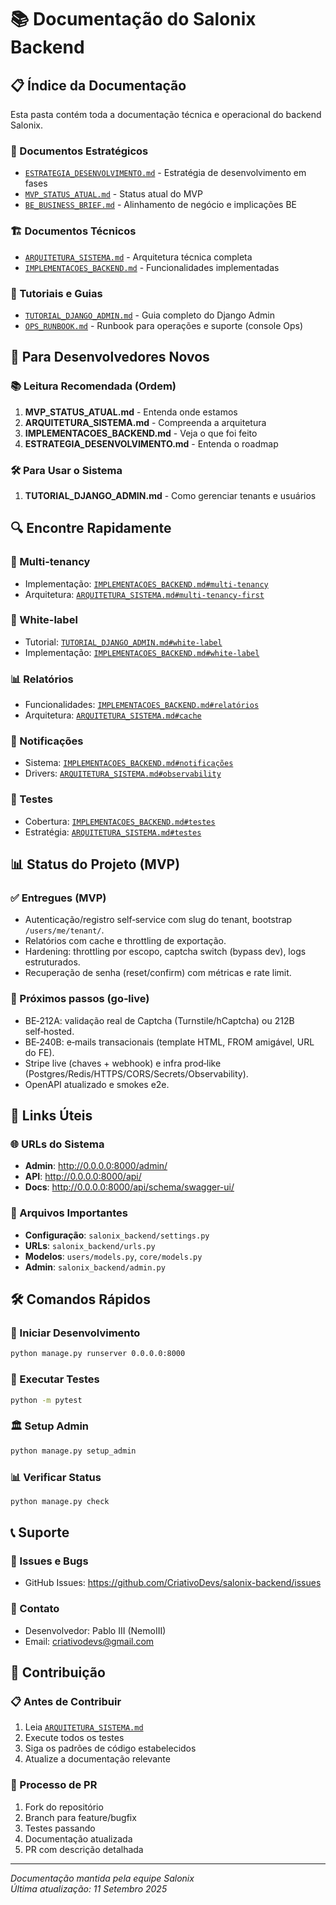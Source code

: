 # 📚 Documentação do Salonix Backend

## 📋 **Índice da Documentação**

Esta pasta contém toda a documentação técnica e operacional do backend Salonix.

### **🎯 Documentos Estratégicos**
- [`ESTRATEGIA_DESENVOLVIMENTO.md`](./ESTRATEGIA_DESENVOLVIMENTO.md) - Estratégia de desenvolvimento em fases
- [`MVP_STATUS_ATUAL.md`](./MVP_STATUS_ATUAL.md) - Status atual do MVP
- [`BE_BUSINESS_BRIEF.md`](./BE_BUSINESS_BRIEF.md) - Alinhamento de negócio e implicações BE

### **🏗️ Documentos Técnicos**
- [`ARQUITETURA_SISTEMA.md`](./ARQUITETURA_SISTEMA.md) - Arquitetura técnica completa
- [`IMPLEMENTACOES_BACKEND.md`](./IMPLEMENTACOES_BACKEND.md) - Funcionalidades implementadas

### **📖 Tutoriais e Guias**
- [`TUTORIAL_DJANGO_ADMIN.md`](./TUTORIAL_DJANGO_ADMIN.md) - Guia completo do Django Admin
- [`OPS_RUNBOOK.md`](./OPS_RUNBOOK.md) - Runbook para operações e suporte (console Ops)

## 🎯 **Para Desenvolvedores Novos**

### **📚 Leitura Recomendada (Ordem)**
1. **MVP_STATUS_ATUAL.md** - Entenda onde estamos
2. **ARQUITETURA_SISTEMA.md** - Compreenda a arquitetura
3. **IMPLEMENTACOES_BACKEND.md** - Veja o que foi feito
4. **ESTRATEGIA_DESENVOLVIMENTO.md** - Entenda o roadmap

### **🛠️ Para Usar o Sistema**
1. **TUTORIAL_DJANGO_ADMIN.md** - Como gerenciar tenants e usuários

## 🔍 **Encontre Rapidamente**

### **🏢 Multi-tenancy**
- Implementação: [`IMPLEMENTACOES_BACKEND.md#multi-tenancy`](./IMPLEMENTACOES_BACKEND.md#1-infraestrutura-base)
- Arquitetura: [`ARQUITETURA_SISTEMA.md#multi-tenancy-first`](./ARQUITETURA_SISTEMA.md#multi-tenancy-first)

### **🎨 White-label**
- Tutorial: [`TUTORIAL_DJANGO_ADMIN.md#white-label`](./TUTORIAL_DJANGO_ADMIN.md#configurando-white-label)
- Implementação: [`IMPLEMENTACOES_BACKEND.md#white-label`](./IMPLEMENTACOES_BACKEND.md#2-white-label-e-branding)

### **📊 Relatórios**
- Funcionalidades: [`IMPLEMENTACOES_BACKEND.md#relatórios`](./IMPLEMENTACOES_BACKEND.md#4-sistema-de-relatórios)
- Arquitetura: [`ARQUITETURA_SISTEMA.md#cache`](./ARQUITETURA_SISTEMA.md#sistema-de-cache)

### **🔔 Notificações**
- Sistema: [`IMPLEMENTACOES_BACKEND.md#notificações`](./IMPLEMENTACOES_BACKEND.md#5-sistema-de-notificações)
- Drivers: [`ARQUITETURA_SISTEMA.md#observability`](./ARQUITETURA_SISTEMA.md#monitoramento-e-observabilidade)

### **🧪 Testes**
- Cobertura: [`IMPLEMENTACOES_BACKEND.md#testes`](./IMPLEMENTACOES_BACKEND.md#sistema-de-testes)
- Estratégia: [`ARQUITETURA_SISTEMA.md#testes`](./ARQUITETURA_SISTEMA.md#estratégia-de-testes)

## 📊 **Status do Projeto (MVP)**

### **✅ Entregues (MVP)**
- Autenticação/registro self‑service com slug do tenant, bootstrap `/users/me/tenant/`.
- Relatórios com cache e throttling de exportação.
- Hardening: throttling por escopo, captcha switch (bypass dev), logs estruturados.
- Recuperação de senha (reset/confirm) com métricas e rate limit.

### **🚀 Próximos passos (go‑live)**
- BE‑212A: validação real de Captcha (Turnstile/hCaptcha) ou 212B self‑hosted.
- BE‑240B: e‑mails transacionais (template HTML, FROM amigável, URL do FE).
- Stripe live (chaves + webhook) e infra prod‑like (Postgres/Redis/HTTPS/CORS/Secrets/Observability).
- OpenAPI atualizado e smokes e2e.

## 🔗 **Links Úteis**

### **🌐 URLs do Sistema**
- **Admin**: http://0.0.0.0:8000/admin/
- **API**: http://0.0.0.0:8000/api/
- **Docs**: http://0.0.0.0:8000/api/schema/swagger-ui/

### **📂 Arquivos Importantes**
- **Configuração**: `salonix_backend/settings.py`
- **URLs**: `salonix_backend/urls.py`
- **Modelos**: `users/models.py`, `core/models.py`
- **Admin**: `salonix_backend/admin.py`

## 🛠️ **Comandos Rápidos**

### **🚀 Iniciar Desenvolvimento**
```bash
python manage.py runserver 0.0.0.0:8000
```

### **🧪 Executar Testes**
```bash
python -m pytest
```

### **🏛️ Setup Admin**
```bash
python manage.py setup_admin
```

### **📊 Verificar Status**
```bash
python manage.py check
```

## 📞 **Suporte**

### **🐛 Issues e Bugs**
- GitHub Issues: https://github.com/CriativoDevs/salonix-backend/issues

### **📧 Contato**
- Desenvolvedor: Pablo III (NemoIII)
- Email: criativodevs@gmail.com

## 📝 **Contribuição**

### **📋 Antes de Contribuir**
1. Leia [`ARQUITETURA_SISTEMA.md`](./ARQUITETURA_SISTEMA.md)
2. Execute todos os testes
3. Siga os padrões de código estabelecidos
4. Atualize a documentação relevante

### **🔄 Processo de PR**
1. Fork do repositório
2. Branch para feature/bugfix
3. Testes passando
4. Documentação atualizada
5. PR com descrição detalhada

---

*Documentação mantida pela equipe Salonix*  
*Última atualização: 11 Setembro 2025*
